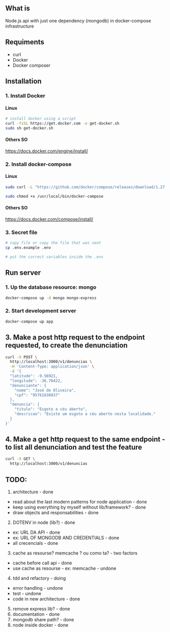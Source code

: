 ## What is
Node.js api with just one dependency (mongodb) in docker-compose infrastructure


## Requiments
- curl
- Docker
- Docker composer


## Installation
### 1. Install Docker 
#### Linux
```bash
# install docker using a script 
curl -fsSL https://get.docker.com -o get-docker.sh
sudo sh get-docker.sh
```
#### Others SO
https://docs.docker.com/engine/install/


### 2. Install docker-compose 
#### Linux
```bash
sudo curl -L "https://github.com/docker/compose/releases/download/1.27.4/docker-compose-$(uname -s)-$(uname -m)" -o /usr/local/bin/docker-compose

sudo chmod +x /usr/local/bin/docker-compose
```
#### Others SO
https://docs.docker.com/compose/install/

### 3. Secret file
``` bash
# copy file or copy the file that was sent
cp .env.example .env

# put the correct variables inside the .env
``` 

## Run server
### 1. Up the database resource: mongo
```bash
docker-compose up -d mongo mongo-express
```

### 2. Start development server
```bash
docker-compose up app
```

## 3. Make a post http request to the endpoint requested, to create the denunciation
```bash
curl -X POST \
  http://localhost:3000/v1/denuncias \
  -H 'Content-Type: application/json' \
  -d '{
  "latitude": -9.56921,
  "longitude": -36.76422,
  "denunciante": {
    "nome": "José de Oliveira",
    "cpf": "95761638037"
  },
  "denuncia": {
    "titulo": "Esgoto a céu aberto",
    "descricao": "Existe um esgoto a céu aberto nesta localidade."
  }
}'

```
## 4. Make a get http request to the same endpoint - to list all denunciation and test the feature
```bash
curl -X GET \
  http://localhost:3000/v1/denuncias
```


## TODO:
1. architecture - done
  - read about the last modern patterns for node application - done
  - keep using everything by myself without lib/framework? - done
  - draw objects and responsabilities - done
2. DOTENV in node (lib?) - done
  - ex: URL DA API - done
  - ex: URL OF MONGODB AND CREDENTIALS - done
  - all crecencials - done
3. cache as resourse? memcache ? ou como ta? - two factors
  - cache before call api - done
  - use cache as resourse - ex: memcache - undone
4. tdd and refactory - doing
  - error handling - undone
  - test - undone
  - code in new architecture - done 
5. remove express lib? - done
5. documentation - done
6. mongodb share path? - done
7. node inside docker - done
